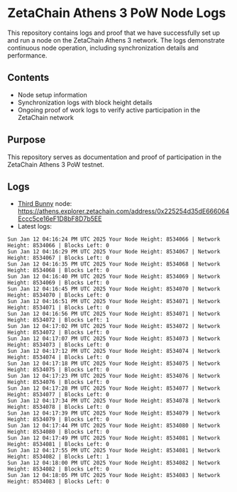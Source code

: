# ZetaChain Athens 3 PoW Node Logs
This repository contains logs and proof that we have successfully set up and run a node on the ZetaChain Athens 3 network. The logs demonstrate continuous node operation, including synchronization details and performance.

## Contents
- Node setup information
- Synchronization logs with block height details
- Ongoing proof of work logs to verify active participation in the ZetaChain network

## Purpose
This repository serves as documentation and proof of participation in the ZetaChain Athens 3 PoW testnet.

## Logs

- [Third Bunny](https://thirdbunny.xyz/) node: https://athens.explorer.zetachain.com/address/0x225254d35dE666064Eccc5ce16eF1D8bF8D7b5EE
- Latest logs:
```
Sun Jan 12 04:16:24 PM UTC 2025 Your Node Height: 8534066 | Network Height: 8534066 | Blocks Left: 0
Sun Jan 12 04:16:29 PM UTC 2025 Your Node Height: 8534067 | Network Height: 8534067 | Blocks Left: 0
Sun Jan 12 04:16:35 PM UTC 2025 Your Node Height: 8534068 | Network Height: 8534068 | Blocks Left: 0
Sun Jan 12 04:16:40 PM UTC 2025 Your Node Height: 8534069 | Network Height: 8534069 | Blocks Left: 0
Sun Jan 12 04:16:45 PM UTC 2025 Your Node Height: 8534070 | Network Height: 8534070 | Blocks Left: 0
Sun Jan 12 04:16:51 PM UTC 2025 Your Node Height: 8534071 | Network Height: 8534071 | Blocks Left: 0
Sun Jan 12 04:16:56 PM UTC 2025 Your Node Height: 8534071 | Network Height: 8534072 | Blocks Left: 1
Sun Jan 12 04:17:02 PM UTC 2025 Your Node Height: 8534072 | Network Height: 8534072 | Blocks Left: 0
Sun Jan 12 04:17:07 PM UTC 2025 Your Node Height: 8534073 | Network Height: 8534073 | Blocks Left: 0
Sun Jan 12 04:17:12 PM UTC 2025 Your Node Height: 8534074 | Network Height: 8534074 | Blocks Left: 0
Sun Jan 12 04:17:18 PM UTC 2025 Your Node Height: 8534075 | Network Height: 8534075 | Blocks Left: 0
Sun Jan 12 04:17:23 PM UTC 2025 Your Node Height: 8534076 | Network Height: 8534076 | Blocks Left: 0
Sun Jan 12 04:17:28 PM UTC 2025 Your Node Height: 8534077 | Network Height: 8534077 | Blocks Left: 0
Sun Jan 12 04:17:34 PM UTC 2025 Your Node Height: 8534078 | Network Height: 8534078 | Blocks Left: 0
Sun Jan 12 04:17:39 PM UTC 2025 Your Node Height: 8534079 | Network Height: 8534079 | Blocks Left: 0
Sun Jan 12 04:17:44 PM UTC 2025 Your Node Height: 8534080 | Network Height: 8534080 | Blocks Left: 0
Sun Jan 12 04:17:49 PM UTC 2025 Your Node Height: 8534081 | Network Height: 8534081 | Blocks Left: 0
Sun Jan 12 04:17:55 PM UTC 2025 Your Node Height: 8534081 | Network Height: 8534082 | Blocks Left: 1
Sun Jan 12 04:18:00 PM UTC 2025 Your Node Height: 8534082 | Network Height: 8534082 | Blocks Left: 0
Sun Jan 12 04:18:05 PM UTC 2025 Your Node Height: 8534083 | Network Height: 8534083 | Blocks Left: 0
```
